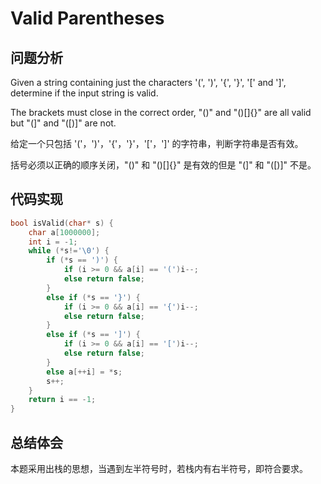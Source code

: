 # Valid Parentheses

## 问题分析
Given a string containing just the characters '(', ')', '{', '}', '[' and ']', determine if the input string is valid.

The brackets must close in the correct order, "()" and "()[]{}" are all valid but "(]" and "([)]" are not.

给定一个只包括 '('，')'，'{'，'}'，'['，']' 的字符串，判断字符串是否有效。

括号必须以正确的顺序关闭，"()" 和 "()[]{}" 是有效的但是 "(]" 和 "([)]" 不是。

## 代码实现
``` C
bool isValid(char* s) {
	char a[1000000];
	int i = -1;
	while (*s!='\0') {
		if (*s == ')') {
			if (i >= 0 && a[i] == '(')i--;
			else return false;
		}
		else if (*s == '}') {
			if (i >= 0 && a[i] == '{')i--;
			else return false;
		}
		else if (*s == ']') {
			if (i >= 0 && a[i] == '[')i--;
			else return false;
		}
		else a[++i] = *s;
		s++;
	}
	return i == -1;
}
```

## 总结体会
本题采用出栈的思想，当遇到左半符号时，若栈内有右半符号，即符合要求。
